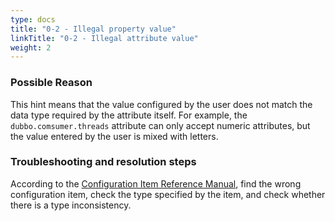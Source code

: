```yaml
---
type: docs
title: "0-2 - Illegal property value"
linkTitle: "0-2 - Illegal attribute value"
weight: 2
---
```


### Possible Reason
This hint means that the value configured by the user does not match the data type required by the attribute itself. For example, the `dubbo.comsumer.threads` attribute can only accept numeric attributes, but the value entered by the user is mixed with letters.

### Troubleshooting and resolution steps
According to the [Configuration Item Reference Manual](/zh-cn/overview/mannual/java-sdk/reference-manual/config/properties/), find the wrong configuration item, check the type specified by the item, and check whether there is a type inconsistency.

<p style="margin-top: 3rem;"> </p>

